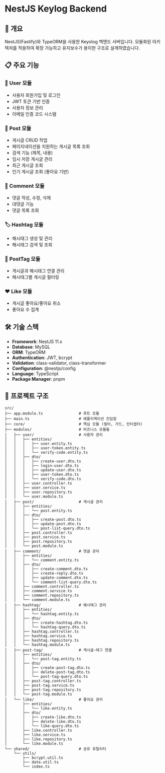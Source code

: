 # NestJS Keylog Backend

## 🚀 개요

NestJS(Fastify)와 TypeORM을 사용한 Keyolog 백엔드 서버입니다. 모듈화된 아키텍처를 적용하여 확장 가능하고 유지보수가 용이한 구조로 설계하였습니다.

## 📋 주요 기능

### 🔐 User 모듈

- 사용자 회원가입 및 로그인
- JWT 토큰 기반 인증
- 사용자 정보 관리
- 이메일 인증 코드 시스템

### 📝 Post 모듈

- 게시글 CRUD 작업
- 페이지네이션을 지원하는 게시글 목록 조회
- 검색 기능 (제목, 내용)
- 임시 저장 게시글 관리
- 최근 게시글 조회
- 인기 게시글 조회 (좋아요 기반)

### 💬 Comment 모듈

- 댓글 작성, 수정, 삭제
- 대댓글 기능
- 댓글 목록 조회

### 🏷️ Hashtag 모듈

- 해시태그 생성 및 관리
- 해시태그 검색 및 조회

### 🔗 PostTag 모듈

- 게시글과 해시태그 연결 관리
- 해시태그별 게시글 필터링

### ❤️ Like 모듈

- 게시글 좋아요/좋아요 취소
- 좋아요 수 집계

## 🛠 기술 스택

- **Framework**: NestJS 11.x
- **Database**: MySQL
- **ORM**: TypeORM
- **Authentication**: JWT, bcrypt
- **Validation**: class-validator, class-transformer
- **Configuration**: @nestjs/config
- **Language**: TypeScript
- **Package Manager**: pnpm

## 📁 프로젝트 구조

```
src/
├── app.module.ts                # 루트 모듈
├── main.ts                      # 애플리케이션 진입점
├── core/                        # 핵심 모듈 (필터, 가드, 인터셉터)
├── modules/                     # 비즈니스 모듈들
│   ├── user/                    # 사용자 관리
│   │   ├── entities/
│   │   │   ├── user.entity.ts
│   │   │   ├── user-token.entity.ts
│   │   │   └── verify-code.entity.ts
│   │   ├── dto/
│   │   │   ├── create-user.dto.ts
│   │   │   ├── login-user.dto.ts
│   │   │   ├── update-user.dto.ts
│   │   │   ├── user-token.dto.ts
│   │   │   └── verify-code.dto.ts
│   │   ├── user.controller.ts
│   │   ├── user.service.ts
│   │   ├── user.repository.ts
│   │   └── user.module.ts
│   ├── post/                    # 게시글 관리
│   │   ├── entities/
│   │   │   └── post.entity.ts
│   │   ├── dto/
│   │   │   ├── create-post.dto.ts
│   │   │   ├── update-post.dto.ts
│   │   │   └── post-list-query.dto.ts
│   │   ├── post.controller.ts
│   │   ├── post.service.ts
│   │   ├── post.repository.ts
│   │   └── post.module.ts
│   ├── comment/                 # 댓글 관리
│   │   ├── entities/
│   │   │   └── comment.entity.ts
│   │   ├── dto/
│   │   │   ├── create-comment.dto.ts
│   │   │   ├── create-reply.dto.ts
│   │   │   ├── update-comment.dto.ts
│   │   │   └── comment-list-query.dto.ts
│   │   ├── comment.controller.ts
│   │   ├── comment.service.ts
│   │   ├── comment.repository.ts
│   │   └── comment.module.ts
│   ├── hashtag/                 # 해시태그 관리
│   │   ├── entities/
│   │   │   └── hashtag.entity.ts
│   │   ├── dto/
│   │   │   ├── create-hashtag.dto.ts
│   │   │   └── hashtag-query.dto.ts
│   │   ├── hashtag.controller.ts
│   │   ├── hashtag.service.ts
│   │   ├── hashtag.repository.ts
│   │   └── hashtag.module.ts
│   ├── post-tag/                # 게시글-태그 연결
│   │   ├── entities/
│   │   │   └── post-tag.entity.ts
│   │   ├── dto/
│   │   │   ├── create-post-tag.dto.ts
│   │   │   ├── delete-post-tag.dto.ts
│   │   │   └── post-tag-query.dto.ts
│   │   ├── post-tag.controller.ts
│   │   ├── post-tag.service.ts
│   │   ├── post-tag.repository.ts
│   │   └── post-tag.module.ts
│   └── like/                    # 좋아요 관리
│       ├── entities/
│       │   └── like.entity.ts
│       ├── dto/
│       │   ├── create-like.dto.ts
│       │   ├── delete-like.dto.ts
│       │   └── like-query.dto.ts
│       ├── like.controller.ts
│       ├── like.service.ts
│       ├── like.repository.ts
│       └── like.module.ts
└── shared/                      # 공유 유틸리티
    └── utils/
        ├── bcrypt.util.ts
        ├── date.util.ts
        └── index.ts
```
